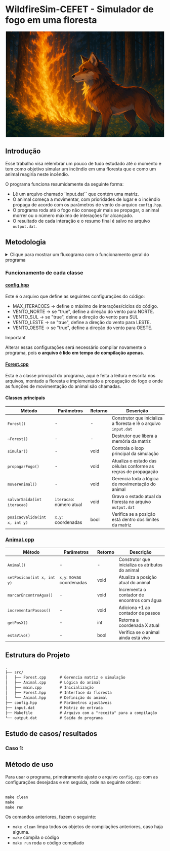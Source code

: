 # WildfireSim-CEFET - Simulador de fogo em uma floresta
<p align="center">
  <img src=".assets/Lobo Entre Chamas na Floresta.png" width="500"/>
</p>

## Introdução

Esse trabalho visa relembrar um pouco de tudo estudado até o momento e tem como objetivo simular um incêndio em uma floresta que e como um animal reagiria neste incêndio.

O programa funciona resumidamente da seguinte forma:

  - Lê um arquivo chamado `input.dat`` que contém uma matriz.
  - O animal começa a movimentar, com prioridades de lugar e o incêndio propaga de acordo com os parâmetros de vento do arquico `config.hpp`.
  - O programa roda até o fogo não conseguir mais se propagar, o animal morrer ou o número máximo de interações for alcançado.
  - O resultado de cada interação e o resumo final é salvo no arquivo `output.dat`.

## Metodologia

<details> <summary> Clique para mostrar um fluxograma com o funcionamento geral do programa </summary>

[![](https://mermaid.ink/img/pako:eNptVt1u4kYUfpWRK8SuNBsBJiRYVSrzl7CBQAL5w0TVxB7DNGYGjU02CeG2Um_7BquqWrXSXvaml8ub7JP0eMYGJ6m5gDPznXO-c-bzGZaGKzxqWEYut2ScRRZa5qMpndG8hfK3JKR5jPTCBZGM3AY0hJ0lys8lmxH5WBeBkDH2B9_34Inh1JvQDrmlQY24dxMpFtzLWzEgfvKr1SqXG3M_EJ_cKZERGjbGHMGTy6E2MGAkYE8kYoLrZfud0-brry4TN-_Rhw8HqOZ0qESMzxfRjkeiGw2rqb06YJmrQ0g0I5FkT-jkoZuA6grUcPoiBJTggPHFRCA6Q1f4OgE1FKiZBREOxQaIC1T89i8qJMCmAraW7YhKsv6y_kOgH1HXvvq5PWye2fVec_DTasw3xXUJ46gjxFyvtGLv5wGbPaNDpwWdRp5Atkp0k0WcQNxnNHrntNgMeQSBxyLQ6W7eZ8JrV9SfQii9eKj4HS2THSiyHBOKt462ydtOXfB7KqEIVP7-6--F8ZhfsCfGpyIEswhmm7sSFMAjaMX682RBEoJtleCjM4L6JXIFADwh0ZxI-L7JZtJFHGeoFFIqx1sqnU0r_6FhEgZ9_-1PZKbgzhbcdVpCrr_ExyzuWcwuTdnJpDxxsuRfMDvOwHqOfQ-iiY_a-4W4gKZhAuuqInvaOFFGXxs9bTh9yYRkHvFoaKHyQeGgeGDGXZtwEfellATqK_jpspvSRffrzwHzRFrc6ba4MwdQNBXeqyOYkzAUKb3TTBUDp0t4fI5zkK5WiAadqdRDbQxSYyOdFpM0K5yhQpxvVNmCdySJdK62Lpw-dBK5BPTorv8KQJCoZAHNLpEuMATdIDPxuFAel__jUYw9BhTda7WhEoLfqjG9YxUi7tyGZIOSaIrqU-re6bVLFfgqo6kSEoutVq627bx2St_-RjBuuAsF0TeKuVahbHtpMw4E34Sy7W0su-YkGWdCbiIkCH0Odj3LYLu2qWVI5YxxNeSyFdl6PtmN5VBA2_VoeogYEN0waWyZjF4sJWmaLwTPNqMp5ZkMrQyZ3iKCUarNkSbQcg7VKy3UVjxl4aSaYUSi9dcwYi4JkQ_8WSpCu6X9DtWUejGWBtFjwPhE224A0m1QH7xBcT4LAguuBRceHEZS3NHYLMDzCp7MX-0Qw31_4xDDff-VwycSvwYpPk6RwVerbxJ41CeLIEopVePPxsM0zbQg5YBsXMN13MBN3MIjbB-m7lnMIT7CbfwRH-MO7uIT3MN9fIrP8CB9pzPYc3yBLzHcQNi2sV1T3cnut3U9BjYmMGcMK5ILio0ZiIjEprGMwWNDXdNjw4KfHpF3Y2PMV-AzJ3wkxCx1g_t4MjUsnwQhWIs5HC5tMDKRZAuh3KOyDhd3ZFjF4q6KYVhL4wHMSnVnt2KaJbO6V64UquY-Nh4Na7e0Uynu7e7vF8pmqVjar66w8aSyFneKpb290l6lWq3slsvliokN6rFIyK7-56H-gKz-A8NJtz8?type=png)](https://mermaid.live/edit#pako:eNptVt1u4kYUfpWRK8SuNBsBJiRYVSrzl7CBQAL5w0TVxB7DNGYGjU02CeG2Um_7BquqWrXSXvaml8ub7JP0eMYGJ6m5gDPznXO-c-bzGZaGKzxqWEYut2ScRRZa5qMpndG8hfK3JKR5jPTCBZGM3AY0hJ0lys8lmxH5WBeBkDH2B9_34Inh1JvQDrmlQY24dxMpFtzLWzEgfvKr1SqXG3M_EJ_cKZERGjbGHMGTy6E2MGAkYE8kYoLrZfud0-brry4TN-_Rhw8HqOZ0qESMzxfRjkeiGw2rqb06YJmrQ0g0I5FkT-jkoZuA6grUcPoiBJTggPHFRCA6Q1f4OgE1FKiZBREOxQaIC1T89i8qJMCmAraW7YhKsv6y_kOgH1HXvvq5PWye2fVec_DTasw3xXUJ46gjxFyvtGLv5wGbPaNDpwWdRp5Atkp0k0WcQNxnNHrntNgMeQSBxyLQ6W7eZ8JrV9SfQii9eKj4HS2THSiyHBOKt462ydtOXfB7KqEIVP7-6--F8ZhfsCfGpyIEswhmm7sSFMAjaMX682RBEoJtleCjM4L6JXIFADwh0ZxI-L7JZtJFHGeoFFIqx1sqnU0r_6FhEgZ9_-1PZKbgzhbcdVpCrr_ExyzuWcwuTdnJpDxxsuRfMDvOwHqOfQ-iiY_a-4W4gKZhAuuqInvaOFFGXxs9bTh9yYRkHvFoaKHyQeGgeGDGXZtwEfellATqK_jpspvSRffrzwHzRFrc6ba4MwdQNBXeqyOYkzAUKb3TTBUDp0t4fI5zkK5WiAadqdRDbQxSYyOdFpM0K5yhQpxvVNmCdySJdK62Lpw-dBK5BPTorv8KQJCoZAHNLpEuMATdIDPxuFAel__jUYw9BhTda7WhEoLfqjG9YxUi7tyGZIOSaIrqU-re6bVLFfgqo6kSEoutVq627bx2St_-RjBuuAsF0TeKuVahbHtpMw4E34Sy7W0su-YkGWdCbiIkCH0Odj3LYLu2qWVI5YxxNeSyFdl6PtmN5VBA2_VoeogYEN0waWyZjF4sJWmaLwTPNqMp5ZkMrQyZ3iKCUarNkSbQcg7VKy3UVjxl4aSaYUSi9dcwYi4JkQ_8WSpCu6X9DtWUejGWBtFjwPhE224A0m1QH7xBcT4LAguuBRceHEZS3NHYLMDzCp7MX-0Qw31_4xDDff-VwycSvwYpPk6RwVerbxJ41CeLIEopVePPxsM0zbQg5YBsXMN13MBN3MIjbB-m7lnMIT7CbfwRH-MO7uIT3MN9fIrP8CB9pzPYc3yBLzHcQNi2sV1T3cnut3U9BjYmMGcMK5ILio0ZiIjEprGMwWNDXdNjw4KfHpF3Y2PMV-AzJ3wkxCx1g_t4MjUsnwQhWIs5HC5tMDKRZAuh3KOyDhd3ZFjF4q6KYVhL4wHMSnVnt2KaJbO6V64UquY-Nh4Na7e0Uynu7e7vF8pmqVjar66w8aSyFneKpb290l6lWq3slsvliokN6rFIyK7-56H-gKz-A8NJtz8)

</details>

### Funcionamento de cada classe

#### [config.hpp](config.hpp) 

Este é o arquivo que define as seguintes configurações do código:

  - MAX_ITERACOES ->  define o máximo de interações/ciclos do código.
  - VENTO_NORTE -> se "true", define a direção do vento para NORTE.
  - VENTO_SUL -> se "true", deine a direção do vento para SUL
  - VENTO_LESTE -> se "true", define a direção do vento para LESTE.
  - VENTO_OESTE -> se "true", define a direção do vento para OESTE.

> [!IMPORTANT]
> Alterar essas configurações será necessário compilar novamente o programa, pois **o arquivo é lido em tempo de compilação apenas**.

#### [Forest.cpp](src/Forest.cpp)

Esta é a classe principal do programa, aqui é feita a leitura e escrita nos arquivos, montado a floresta e implementado a propagação do fogo e onde as funções de movimentação do animal são chamadas.

#### Classes principais

| Método                     | Parâmetros               | Retorno | Descrição                                                                 |
|----------------------------|--------------------------|---------|---------------------------------------------------------------------------|
| `Forest()`                 | -                        | -       | Construtor que inicializa a floresta e lê o arquivo `input.dat`          |
| `~Forest()`                | -                        | -       | Destrutor que libera a memória da matriz                                 |
| `simular()`                | -                        | void    | Controla o loop principal da simulação                                   |
| `propagarFogo()`           | -                        | void    | Atualiza o estado das células conforme as regras de propagação           |
| `moverAnimal()`            | -                        | void    | Gerencia toda a lógica de movimentação do animal                         |
| `salvarSaida(int iteracao)`| `iteracao`: número atual | void    | Grava o estado atual da floresta no arquivo `output.dat`                 |
| `posicaoValida(int x, int y)` | `x,y`: coordenadas    | bool    | Verifica se a posição está dentro dos limites da matriz                  |

### [Animal.cpp](src/Animal.cpp)
| Método                     | Parâmetros               | Retorno | Descrição                                                                 |
|----------------------------|--------------------------|---------|---------------------------------------------------------------------------|
| `Animal()`                 | -                        | -       | Construtor que inicializa os atributos do animal                         |
| `setPosicao(int x, int y)` | `x,y`: novas coordenadas | void    | Atualiza a posição atual do animal                                       |
| `marcarEncontroAgua()`     | -                        | void    | Incrementa o contador de encontros com água                              |
| `incrementarPassos()`      | -                        | void    | Adiciona +1 ao contador de passos                                        |
| `getPosX()`                | -                        | int     | Retorna a coordenada X atual                                             |
| `estaVivo()`               | -                        | bool    | Verifica se o animal ainda está vivo


## Estrutura do Projeto

```
.
├── src/
│   ├── Forest.cpp      # Gerencia matriz e simulação    
│   ├── Animal.cpp      # Lógica do animal   
│   ├── main.cpp        # Inicialização   
│   ├── Forest.hpp      # Interface da floresta  
│   └── Animal.hpp      # Definição do animal  
├── config.hpp          # Parâmetros ajustáveis  
├── input.dat           # Matriz de entrada    
├── Makefile            # Arquivo com a "receita" para a compilação
└── output.dat          # Saída do programa

```

## Estudo de casos/ resultados

### Caso 1: 

## Método de uso

Para usar o programa, primeiramente ajuste o arquivo `config.cpp` com as configurações desejadas e em seguida, rode na seguinte ordem:
```

make clean
make
make run

```

Os comandos anteriores, fazem o seguinte: 

- `make clean`  limpa todos os objetos de compilações anteriores, caso haja alguma.
- `make` compila o código
- `make run` roda o código compilado

